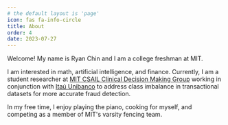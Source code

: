 ```yaml
---
# the default layout is 'page'
icon: fas fa-info-circle
title: About
order: 4
date: 2023-07-27
---
```



Welcome! My name is Ryan Chin and I am a college freshman at MIT.

I am interested in math, artificial intelligence, and finance. Currently, I am a student researcher at [MIT CSAIL Clinical Decision Making Group](https://mit-medg.github.io/) working in conjunction with [Itaú Unibanco](https://www.itau.com.br/) to address class imbalance in transactional datasets for more accurate fraud detection.

In my free time, I enjoy playing the piano, cooking for myself, and competing as a member of MIT's varsity fencing team.





